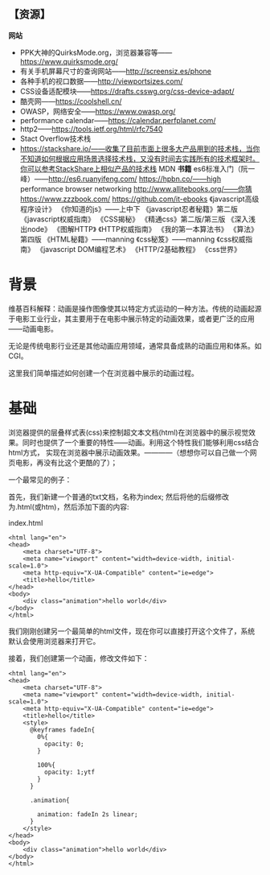 ## 【资源】
**网站**
- PPK大神的QuirksMode.org，浏览器兼容等——https://www.quirksmode.org/
- 有关手机屏幕尺寸的查询网站——http://screensiz.es/phone
- 各种手机的视口数据——http://viewportsizes.com/
- CSS设备适配模块——https://drafts.csswg.org/css-device-adapt/
- 酷壳网——https://coolshell.cn/
- OWASP，网络安全——https://www.owasp.org/
- performance calendar——https://calendar.perfplanet.com/
- http2——https://tools.ietf.org/html/rfc7540
- Stact Overflow技术栈
- https://stackshare.io/——收集了目前市面上很多大产品用到的技术栈，当你不知道如何根据应用场景选择技术栈，又没有时间去实践所有的技术框架时。你可以参考StackShare上相似产品的技术栈
MDN
**书籍**
es6标准入门（阮一峰）——http://es6.ruanyifeng.com/
https://hpbn.co/——high performance browser networking
http://www.allitebooks.org/——你猜
https://www.zzzbook.com/
https://github.com/it-ebooks
《javascript高级程序设计》
《你知道的js》——上中下
《javascript忍者秘籍》第二版
《javascript权威指南》
《CSS揭秘》
《精通css》第二版/第三版
《深入浅出node》
《图解HTTP》
《HTTP权威指南》
《我的第一本算法书》
《算法》第四版
《HTML秘籍》——manning
《css秘笈》——manning
《css权威指南》
《javascript DOM编程艺术》
《HTTP/2基础教程》
《css世界》

# 背景

维基百科解释：动画是操作图像使其以特定方式运动的一种方法。传统的动画起源于电影工业行业，其主要用于在电影中展示特定的动画效果，或者更广泛的应用——动画电影。

无论是传统电影行业还是其他动画应用领域，通常具备成熟的动画应用和体系。如CGI。

这里我们简单描述如何创建一个在浏览器中展示的动画过程。


# 基础

浏览器提供的层叠样式表(css)来控制超文本文档(html)在浏览器中的展示视觉效果。同时也提供了一个重要的特性——动画。利用这个特性我们能够利用css结合html方式，
实现在浏览器中展示动画效果。————（想想你可以自己做一个网页电影，再没有比这个更酷的了）；

一个最常见的例子：

首先，我们新建一个普通的txt文档，名称为index; 然后将他的后缀修改为.html(或htm)，然后添加下面的内容:

index.html

```
<html lang="en">
<head>
    <meta charset="UTF-8">
    <meta name="viewport" content="width=device-width, initial-scale=1.0">
    <meta http-equiv="X-UA-Compatible" content="ie=edge">
    <title>hello</title>
</head>
<body>
    <div class="animation">hello world</div>
</body>
</html>
```
我们刚刚创建另一个最简单的html文件，现在你可以直接打开这个文件了，系统默认会使用浏览器来打开它。

接着，我们创建第一个动画，修改文件如下：

```
<html lang="en">
<head>
    <meta charset="UTF-8">
    <meta name="viewport" content="width=device-width, initial-scale=1.0">
    <meta http-equiv="X-UA-Compatible" content="ie=edge">
    <title>hello</title>
    <style>
      @keyframes fadeIn{
        0%{
          opacity: 0;
        }
        
        100%{
          opacity: 1;ytf
        }
      }
      
      .animation{
        
        animation: fadeIn 2s linear;
      }
    </style>
</head>
<body>
    <div class="animation">hello world</div>
</body>
</html>
```

